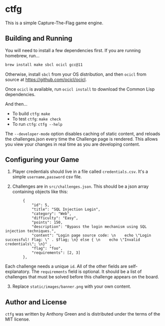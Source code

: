 # ctfg

This is a simple Capture-The-Flag game engine.

## Building and Running

You will need to install a few dependencies first.  If you are running homebrew,
run...
```sh
brew install make sbcl ocicl gcc@11
```

Otherwise, install `sbcl` from your OS distribution, and then `ocicl` from source at https://github.com/ocicl/ocicl.

Once `ocicl` is available, run `ocicl install` to download the Common
Lisp dependencies.

And then...

* To build `ctfg`: `make`
* To test `ctfg`: `make check`
* To run `ctfg`: `ctfg --help`

The `--developer-mode` option disables caching of static content, and
reloads the challenges.json every time the Challenge page is
rendered.  This allows you view your changes in real time as you are
developing content.


## Configuring your Game

1. Player credentials should live in a file called `credentials.csv`.  It's a simple `username,password` csv file.

2. Challenges are in `src/challenges.json`.  This should be a json array containing objects like this:
```
        {
            "id": 5,
            "title": "SQL Injection Login",
            "category": "Web",
            "difficulty": "Easy",
            "points": 150,
            "description": "Bypass the login mechanism using SQL injection techniques.",
            "content": "Login page source code: \n    echo \"Login successful! Flag: \" . $flag; \n} else { \n    echo \"Invalid credentials\"; \n}" ,
            "flag": "foo",
            "requirements": [2, 3]
        },
```

  Each challenge needs a unique `id`.  All of the other fields are self-explanatory.  The `requirements` field is optional. It should be a list of challenges that must be solved before this challenge appears on the board.

3. Replace `static/images/banner.png` with your own content.


## Author and License

`ctfg` was written by Anthony Green and is distributed
under the terms of the MIT license.
